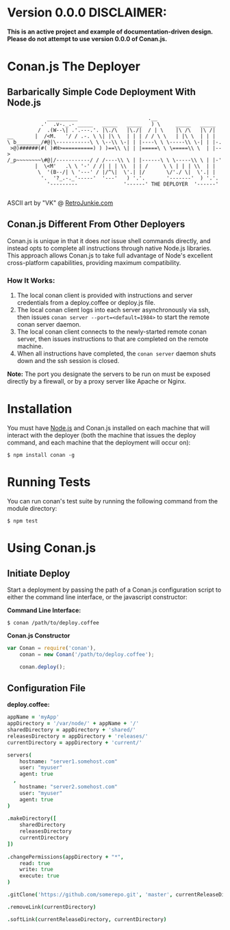 # Version 0.0.0 DISCLAIMER:

**This is an active project and example of documentation-driven design. Please do not attempt to use version 0.0.0 of Conan.js.**

# Conan.js The Deployer

## Barbarically Simple Code Deployment With Node.js

```
             __________                       .__
           .'  .v-._.- _____   _____   _____   ) \     _____   _____
          /  .(W--\| .'.---.'. |\./\   |\./|  / | \    |\ /\   |\ /|
__       |  /<M.   '/ / .-. \ \| |\ \  | | | / / \ \   | |\ \  | | |
\ b________/#@|\-----------\ \ \--\\ \-| | |----\ \ \-----\\ \-| | |-.
 >@)######(#( )#H>==========) ) )==\\ \| | |=====\ \ \=====\\ \  | |-->
/_p~~~~~~~~\#@|/-----------/ / /----\\ \ | |------\ \ \-----\\ \ | |-'
         |  \<M'   .\ \ '-' / /| | | \\  | | /     \ \ | | | \\  | |
          \  '(B--/| \ '---' / |/^\|  \'.| |/       \/'./ \|  \'.| |
           '.  '?_.-._'-----'  '---'   ) '.'.       '-------'  ) '.'.  
             '---------               '------' THE DEPLOYER  '------'
             
```
ASCII art by "VK" @ [RetroJunkie.com](http://www.retrojunkie.com/asciiart/cartchar/conan.htm)

## Conan.js Different From Other Deployers

Conan.js is unique in that it does *not* issue shell commands directly, and instead opts to complete all instructions through native Node.js libraries. This approach allows Conan.js to take full advantage of Node's excellent cross-platform capabilities, providing maximum compatibility.

### How It Works:

1. The local conan client is provided with instructions and server credentials from a deploy.coffee or deploy.js file.
2. The local conan client logs into each server asynchronously via ssh, then issues `conan server --port=<default=1984>` to start the remote conan server daemon.
3. The local conan client connects to the newly-started remote conan server, then issues instructions to that are completed on the remote machine.
4. When all instructions have completed, the `conan server` daemon shuts down and the ssh session is closed.

**Note:** The port you designate the servers to be run on must be exposed directly by a firewall, or by a proxy server like Apache or Nginx.

# Installation

You must have [Node.js](http://nodejs.org/download/) and Conan.js installed on each machine that will interact with the deployer (both the machine that issues the deploy command, and each machine that the deployment will occur on):

```shell
$ npm install conan -g
```

# Running Tests

You can run conan's test suite by running the following command from the module directory:

```shell
$ npm test
```

# Using Conan.js

## Initiate Deploy

Start a deployment by passing the path of a Conan.js configuration script to either the command line interface, or the javascript constructor:

**Command Line Interface:**

```shell
$ conan /path/to/deploy.coffee
```
**Conan.js Constructor**

```javascript
var Conan = require('conan'),
    conan = new Conan('/path/to/deploy.coffee');

    conan.deploy();
```

## Configuration File

**deploy.coffee:**

```coffee
appName = 'myApp'
appDirectory = '/var/node/' + appName + '/'
sharedDirectory = appDirectory + 'shared/'
releasesDirectory = appDirectory + 'releases/'
currentDirectory = appDirectory + 'current/'

servers(
    hostname: "server1.somehost.com"
    user: "myuser"
    agent: true
  ,
    hostname: "server2.somehost.com"
    user: "myuser"
    agent: true
)
  
.makeDirectory([
    sharedDirectory 
    releasesDirectory 
    currentDirectory
])
  
.changePermissions(appDirectory + "*",
    read: true
    write: true
    execute: true
)

.gitClone('https://github.com/somerepo.git', 'master', currentReleaseDirectory)

.removeLink(currentDirectory)

.softLink(currentReleaseDirectory, currentDirectory)
```
